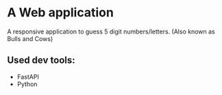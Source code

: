 # A Web application
A responsive application to guess 5 digit numbers/letters.
(Also known as Bulls and Cows)

## Used dev tools:
* FastAPI
* Python

